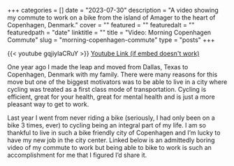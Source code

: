 +++
categories = []
date = "2023-07-30"
description = "A video showing my commute to work on a bike from the island of Amager to the heart of Copenhagen, Denmark."
cover = ""
featured = ""
featuredalt = ""
featuredpath = "date"
linktitle = ""
title = "Video: Morning Copenhagen Commute"
slug = "morning-copenhagen-commute"
type = "posts"
+++

{{< youtube gqjiylaCRuY >}}
[Youtube Link (if embed doesn't work)](https://www.youtube.com/watch?v=gqjiylaCRuY)

One year ago I made the leap and moved from Dallas, Texas to Copenhagen, Denmark with my family. There were many reasons for this move but one of the biggest motivators was to be able to live in a city where cycling was treated as a first class mode of transportation. Cycling is efficient, great for your health, great for mental health and is just a more pleasant way to get to work.

Last year I went from never riding a bike (seriously, I had only been on a bike 3 times, ever) to cycling being an integral part of my life. I am so thankful to live in such a bike friendly city of Copenhagen and I’m lucky to have my new job in the city center. Linked below is an admittedly boring video of my commute to work but being able to bike to work is such an accomplishment for me that I figured I’d share it.

